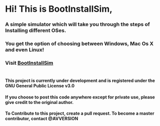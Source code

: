 # Hi! This is BootInstallSim, 
### A simple simulator which will take you through the steps of Installing different OSes.
### You get the option of choosing between Windows, Mac Os X and even Linux!
### Visit [BootInstallSim](https://avversion.github.io/BootInstallSim/)
#
#
#
#
#
#
#### This project is currently under development and is registered under the GNU General Public License v3.0
#### If you choose to post this code anywhere except for private use, please give credit to the original author.
#### To Contribute to this project, create a pull request. To become a master contributor, contact @AVVERSION